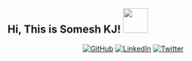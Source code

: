 <h2>Hi, This is Somesh KJ!  <img src="https://media.giphy.com/media/nnJIYvWhYpPlyv3tJo/giphy.gif" width="50"> </h2>
<div align="center">
	<p>
		<a href="https://github.com/someshjaishwal"><img src="https://img.shields.io/github/followers/someshjaishwal.svg?label=GitHub&style=social" alt="GitHub"></a>
		<a href="https://www.linkedin.com/in/someshjaishwal"><img src="https://img.shields.io/badge/LinkedIn--_.svg?style=social&logo=linkedin" alt="LinkedIn"></a>
	  <a href="https://twitter.com/someshkj_"><img src="https://img.shields.io/twitter/follow/someshkj_?label=Twitter&style=social" alt="Twitter"></a>
	</p>
</div>



